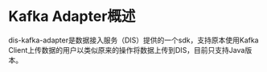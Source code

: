 # Kafka Adapter概述<a name="dayu_01_0243"></a>

dis-kafka-adapter是数据接入服务（DIS）提供的一个sdk，支持原本使用Kafka Client上传数据的用户以类似原来的操作将数据上传到DIS，目前只支持Java版本。

